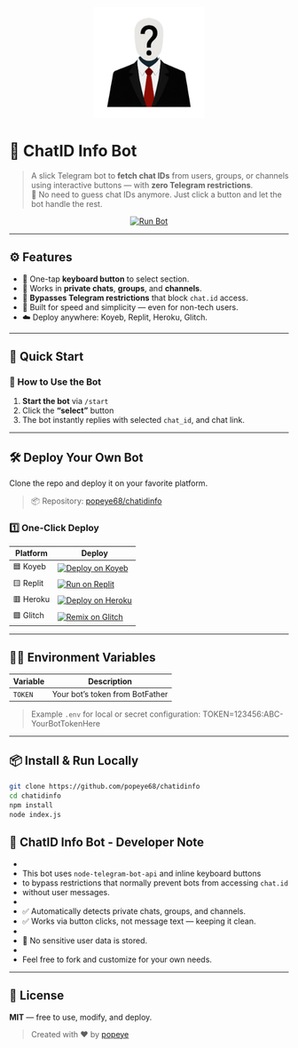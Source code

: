 <p align="center">
  <img src="https://raw.githubusercontent.com/popeye68/chatidinfo/main/bot-img.png" alt="ChatID Info Bot" width="200">
</p>

# 🤖 ChatID Info Bot  
> A slick Telegram bot to **fetch chat IDs** from users, groups, or channels using interactive buttons — with **zero Telegram restrictions**.  
> 📍 No need to guess chat IDs anymore. Just click a button and let the bot handle the rest.

<p align="center">
  <a href="http://t.me/Get_chatid_infobot">
    <img src="https://img.shields.io/badge/Run%20Bot-@Get_chatid_infobot-blue?logo=telegram" alt="Run Bot">
  </a>
</p>

---

## ⚙️ Features

- 🔘 One-tap **keyboard button** to select section.
- 👥 Works in **private chats**, **groups**, and **channels**.
- 🚫 **Bypasses Telegram restrictions** that block `chat.id` access.
- 🧠 Built for speed and simplicity — even for non-tech users.
- ☁️ Deploy anywhere: Koyeb, Replit, Heroku, Glitch.

---

## 🚀 Quick Start

### 🧾 How to Use the Bot

1. **Start the bot** via `/start`
2. Click the **“select”** button
3. The bot instantly replies with selected  `chat_id`, and chat link.

---

## 🛠 Deploy Your Own Bot

Clone the repo and deploy it on your favorite platform.

> 📦 Repository: [popeye68/chatidinfo](https://github.com/popeye68/chatidinfo)

### 1️⃣ One-Click Deploy

| Platform   | Deploy |
|------------|--------|
| 🟦 Koyeb    | [![Deploy on Koyeb](https://www.koyeb.com/static/images/deploy/button.svg)](https://app.koyeb.com/deploy?type=git&repository=github.com/popeye68/chatidinfo&branch=main&name=chatidinfo) |
| 🟨 Replit   | [![Run on Replit](https://replit.com/badge/github/popeye68/chatidinfo)](https://replit.com/github/popeye68/chatidinfo) |
| 🟥 Heroku   | [![Deploy on Heroku](https://www.herokucdn.com/deploy/button.svg)](https://heroku.com/deploy?template=https://github.com/popeye68/chatidinfo) |
| 🟪 Glitch   | [![Remix on Glitch](https://img.shields.io/badge/Remix_on-Glitch-purple?logo=glitch)](https://glitch.com/edit/#!/import/github/popeye68/chatidinfo) |


---

## 🧑‍💻 Environment Variables

| Variable        | Description                    |
|----------------|--------------------------------|
| `TOKEN`     | Your bot’s token from BotFather |

> Example `.env` for local or secret configuration:
TOKEN=123456:ABC-YourBotTokenHere


---

## 📦 Install & Run Locally

```bash
git clone https://github.com/popeye68/chatidinfo
cd chatidinfo
npm install
node index.js
```


## 🤖 ChatID Info Bot - Developer Note
 *
 * This bot uses `node-telegram-bot-api` and inline keyboard buttons
 * to bypass restrictions that normally prevent bots from accessing `chat.id`
 * without user messages.
 *
 * ✅ Automatically detects private chats, groups, and channels.
 * ✅ Works via button clicks, not message text — keeping it clean.
 *
 * 🔐 No sensitive user data is stored.
 *
 * Feel free to fork and customize for your own needs.


---

## 📜 License

**MIT** — free to use, modify, and deploy.

> Created with ❤️ by [popeye](https://github.com/popeye68)


